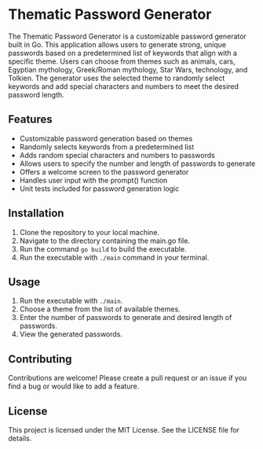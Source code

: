 # Thematic Password Generator

The Thematic Password Generator is a customizable password generator built in Go. This application allows users to generate strong, unique passwords based on a predetermined list of keywords that align with a specific theme. Users can choose from themes such as animals, cars, Egyptian mythology, Greek/Roman mythology, Star Wars, technology, and Tolkien. The generator uses the selected theme to randomly select keywords and add special characters and numbers to meet the desired password length.

## Features
- Customizable password generation based on themes
- Randomly selects keywords from a predetermined list
- Adds random special characters and numbers to passwords
- Allows users to specify the number and length of passwords to generate
- Offers a welcome screen to the password generator
- Handles user input with the prompt() function
- Unit tests included for password generation logic

## Installation
1. Clone the repository to your local machine.
2. Navigate to the directory containing the main.go file.
3. Run the command `go build` to build the executable.
4. Run the executable with `./main` command in your terminal.

## Usage
1. Run the executable with `./main`.
2. Choose a theme from the list of available themes.
3. Enter the number of passwords to generate and desired length of passwords.
4. View the generated passwords.

## Contributing
Contributions are welcome! Please create a pull request or an issue if you find a bug or would like to add a feature.

## License
This project is licensed under the MIT License. See the LICENSE file for details.
